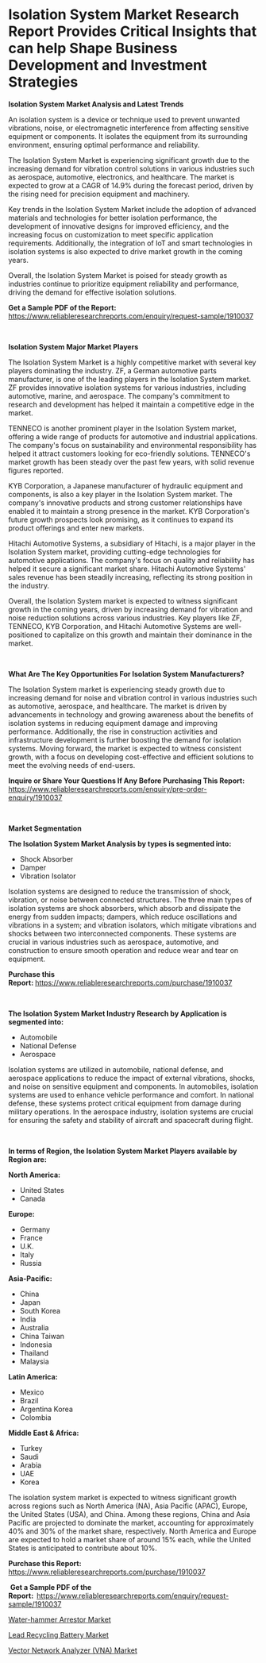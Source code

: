 <p><h1>Isolation System Market Research Report Provides Critical Insights that can help Shape Business Development and Investment Strategies</h1></p><p><strong>Isolation System Market Analysis and Latest Trends</strong></p>
<p><p>An isolation system is a device or technique used to prevent unwanted vibrations, noise, or electromagnetic interference from affecting sensitive equipment or components. It isolates the equipment from its surrounding environment, ensuring optimal performance and reliability.</p><p>The Isolation System Market is experiencing significant growth due to the increasing demand for vibration control solutions in various industries such as aerospace, automotive, electronics, and healthcare. The market is expected to grow at a CAGR of 14.9% during the forecast period, driven by the rising need for precision equipment and machinery.</p><p>Key trends in the Isolation System Market include the adoption of advanced materials and technologies for better isolation performance, the development of innovative designs for improved efficiency, and the increasing focus on customization to meet specific application requirements. Additionally, the integration of IoT and smart technologies in isolation systems is also expected to drive market growth in the coming years.</p><p>Overall, the Isolation System Market is poised for steady growth as industries continue to prioritize equipment reliability and performance, driving the demand for effective isolation solutions.</p></p>
<p><strong>Get a Sample PDF of the Report:&nbsp;</strong> <a href="https://www.reliableresearchreports.com/enquiry/request-sample/1910037">https://www.reliableresearchreports.com/enquiry/request-sample/1910037</a></p>
<p>&nbsp;</p>
<p><strong>Isolation System Major Market Players</strong></p>
<p><p>The Isolation System Market is a highly competitive market with several key players dominating the industry. ZF, a German automotive parts manufacturer, is one of the leading players in the Isolation System market. ZF provides innovative isolation systems for various industries, including automotive, marine, and aerospace. The company's commitment to research and development has helped it maintain a competitive edge in the market.</p><p>TENNECO is another prominent player in the Isolation System market, offering a wide range of products for automotive and industrial applications. The company's focus on sustainability and environmental responsibility has helped it attract customers looking for eco-friendly solutions. TENNECO's market growth has been steady over the past few years, with solid revenue figures reported.</p><p>KYB Corporation, a Japanese manufacturer of hydraulic equipment and components, is also a key player in the Isolation System market. The company's innovative products and strong customer relationships have enabled it to maintain a strong presence in the market. KYB Corporation's future growth prospects look promising, as it continues to expand its product offerings and enter new markets.</p><p>Hitachi Automotive Systems, a subsidiary of Hitachi, is a major player in the Isolation System market, providing cutting-edge technologies for automotive applications. The company's focus on quality and reliability has helped it secure a significant market share. Hitachi Automotive Systems' sales revenue has been steadily increasing, reflecting its strong position in the industry.</p><p>Overall, the Isolation System market is expected to witness significant growth in the coming years, driven by increasing demand for vibration and noise reduction solutions across various industries. Key players like ZF, TENNECO, KYB Corporation, and Hitachi Automotive Systems are well-positioned to capitalize on this growth and maintain their dominance in the market.</p></p>
<p>&nbsp;</p>
<p><strong>What Are The Key Opportunities For Isolation System Manufacturers?</strong></p>
<p><p>The Isolation System market is experiencing steady growth due to increasing demand for noise and vibration control in various industries such as automotive, aerospace, and healthcare. The market is driven by advancements in technology and growing awareness about the benefits of isolation systems in reducing equipment damage and improving performance. Additionally, the rise in construction activities and infrastructure development is further boosting the demand for isolation systems. Moving forward, the market is expected to witness consistent growth, with a focus on developing cost-effective and efficient solutions to meet the evolving needs of end-users.</p></p>
<p><strong>Inquire or Share Your Questions If Any Before Purchasing This Report:</strong> <a href="https://www.reliableresearchreports.com/enquiry/pre-order-enquiry/1910037">https://www.reliableresearchreports.com/enquiry/pre-order-enquiry/1910037</a></p>
<p>&nbsp;</p>
<p><strong>Market Segmentation</strong></p>
<p><strong>The Isolation System Market Analysis by types is segmented into:</strong></p>
<p><ul><li>Shock Absorber</li><li>Damper</li><li>Vibration Isolator</li></ul></p>
<p><p>Isolation systems are designed to reduce the transmission of shock, vibration, or noise between connected structures. The three main types of isolation systems are shock absorbers, which absorb and dissipate the energy from sudden impacts; dampers, which reduce oscillations and vibrations in a system; and vibration isolators, which mitigate vibrations and shocks between two interconnected components. These systems are crucial in various industries such as aerospace, automotive, and construction to ensure smooth operation and reduce wear and tear on equipment.</p></p>
<p><strong>Purchase this Report:&nbsp;</strong><a href="https://www.reliableresearchreports.com/purchase/1910037">https://www.reliableresearchreports.com/purchase/1910037</a></p>
<p>&nbsp;</p>
<p><strong>The Isolation System Market Industry Research by Application is segmented into:</strong></p>
<p><ul><li>Automobile</li><li>National Defense</li><li>Aerospace</li></ul></p>
<p><p>Isolation systems are utilized in automobile, national defense, and aerospace applications to reduce the impact of external vibrations, shocks, and noise on sensitive equipment and components. In automobiles, isolation systems are used to enhance vehicle performance and comfort. In national defense, these systems protect critical equipment from damage during military operations. In the aerospace industry, isolation systems are crucial for ensuring the safety and stability of aircraft and spacecraft during flight.</p></p>
<p>&nbsp;</p>
<p><strong>In terms of Region, the Isolation System Market Players available by Region are:</strong></p>
<p>
    <p> <strong> North America: </strong>
        <ul>
            <li>United States</li>
            <li>Canada</li>
        </ul>
        </p> 
    <p> <strong> Europe: </strong>
        <ul>
            <li>Germany</li>
            <li>France</li>
            <li>U.K.</li>
            <li>Italy</li>
            <li>Russia</li>
        </ul>
        </p> 
    <p> <strong> Asia-Pacific: </strong>
        <ul>
            <li>China</li>
            <li>Japan</li>
            <li>South Korea</li>
            <li>India</li>
            <li>Australia</li>
            <li>China Taiwan</li>
            <li>Indonesia</li>
            <li>Thailand</li>
            <li>Malaysia</li>
        </ul>
        </p> 
    <p> <strong> Latin America: </strong>
        <ul>
            <li>Mexico</li>
            <li>Brazil</li>
            <li>Argentina Korea</li>
            <li>Colombia</li>
        </ul>
        </p> 
    <p> <strong> Middle East & Africa: </strong>
        <ul>
            <li>Turkey</li>
            <li>Saudi</li>
            <li>Arabia</li>
            <li>UAE</li>
            <li>Korea</li>
        </ul>
    </p>
    </p>
<p><p>The isolation system market is expected to witness significant growth across regions such as North America (NA), Asia Pacific (APAC), Europe, the United States (USA), and China. Among these regions, China and Asia Pacific are projected to dominate the market, accounting for approximately 40% and 30% of the market share, respectively. North America and Europe are expected to hold a market share of around 15% each, while the United States is anticipated to contribute about 10%.</p></p>
<p><strong>Purchase this Report: </strong><a href="https://www.reliableresearchreports.com/purchase/1910037">https://www.reliableresearchreports.com/purchase/1910037</a></p>
<p>&nbsp;<strong>Get a Sample PDF of the Report:&nbsp;&nbsp;</strong><a href="https://www.reliableresearchreports.com/enquiry/request-sample/1910037">https://www.reliableresearchreports.com/enquiry/request-sample/1910037</a></p>
<p><strong></strong></p>
<p><p><a href="https://view.publitas.com/reportprime-1/water-hammer-arrestor-market-size-and-examines-its-market-scope-with-a-primary-focus-on-growth-opportunities-and-forecasted-trends-spanning-from-2023-to-2030/">Water-hammer Arrestor Market</a></p><p><a href="https://view.publitas.com/reportprime-1/lead-recycling-battery-market-size-market-share-and-global-market-analysis-report-2023-2030/">Lead Recycling Battery Market</a></p><p><a href="https://view.publitas.com/reportprime-1/vector-network-analyzer-vna-market-centers-on-aspects-such-as-market-growth-market-share-market-opportunity-and-projected-forecasts-spanning-from-2023-to-2030/">Vector Network Analyzer (VNA) Market</a></p></p>
